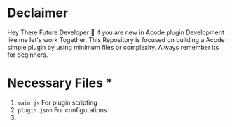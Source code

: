 # Declaimer 
Hey There Future Developer 👋 if you are new in Acode plugin Development like me let's work Together. This Repository is focused on building a Acode simple plugin by using minimum files or complexity. Always remember its for beginners.

# Necessary Files *
1. `main.js` For plugin scripting
2. `plugin.json` For configurations 
3. 


